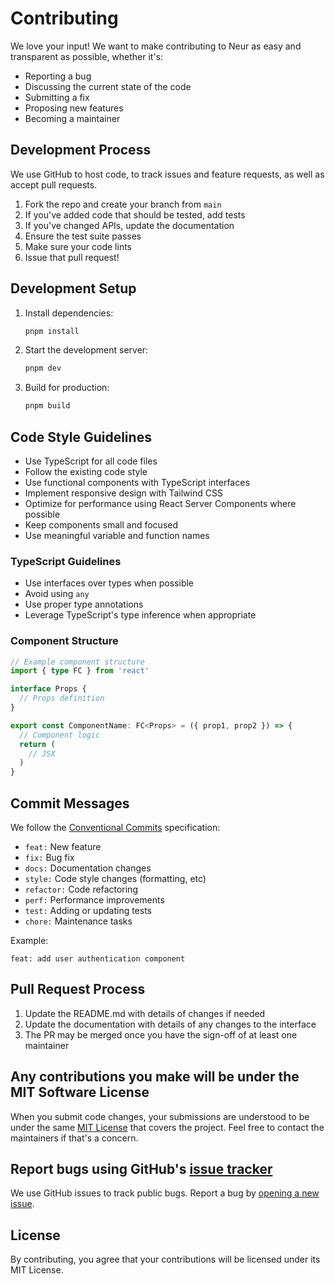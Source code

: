 # Contributing

We love your input! We want to make contributing to Neur as easy and transparent as possible, whether it's:

- Reporting a bug
- Discussing the current state of the code
- Submitting a fix
- Proposing new features
- Becoming a maintainer

## Development Process

We use GitHub to host code, to track issues and feature requests, as well as accept pull requests.

1. Fork the repo and create your branch from `main`
2. If you've added code that should be tested, add tests
3. If you've changed APIs, update the documentation
4. Ensure the test suite passes
5. Make sure your code lints
6. Issue that pull request!

## Development Setup

1. Install dependencies:

   ```bash
   pnpm install
   ```

2. Start the development server:

   ```bash
   pnpm dev
   ```

3. Build for production:
   ```bash
   pnpm build
   ```

## Code Style Guidelines

- Use TypeScript for all code files
- Follow the existing code style
- Use functional components with TypeScript interfaces
- Implement responsive design with Tailwind CSS
- Optimize for performance using React Server Components where possible
- Keep components small and focused
- Use meaningful variable and function names

### TypeScript Guidelines

- Use interfaces over types when possible
- Avoid using `any`
- Use proper type annotations
- Leverage TypeScript's type inference when appropriate

### Component Structure

```typescript
// Example component structure
import { type FC } from 'react'

interface Props {
  // Props definition
}

export const ComponentName: FC<Props> = ({ prop1, prop2 }) => {
  // Component logic
  return (
    // JSX
  )
}
```

## Commit Messages

We follow the [Conventional Commits](https://www.conventionalcommits.org/) specification:

- `feat:` New feature
- `fix:` Bug fix
- `docs:` Documentation changes
- `style:` Code style changes (formatting, etc)
- `refactor:` Code refactoring
- `perf:` Performance improvements
- `test:` Adding or updating tests
- `chore:` Maintenance tasks

Example:

```
feat: add user authentication component
```

## Pull Request Process

1. Update the README.md with details of changes if needed
2. Update the documentation with details of any changes to the interface
3. The PR may be merged once you have the sign-off of at least one maintainer

## Any contributions you make will be under the MIT Software License

When you submit code changes, your submissions are understood to be under the same [MIT License](http://choosealicense.com/licenses/mit/) that covers the project. Feel free to contact the maintainers if that's a concern.

## Report bugs using GitHub's [issue tracker](https://github.com/bark-protocol/bark-ai-app/issues)

We use GitHub issues to track public bugs. Report a bug by [opening a new issue](https://github.com/bark-protocol/bark-ai-app/issues/new).

## License

By contributing, you agree that your contributions will be licensed under its MIT License.
